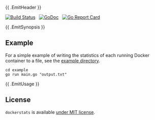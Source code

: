 {{ .EmitHeader }}

[![Build Status](https://travis-ci.org/KyleBanks/dockerstats.svg?branch=master)](https://travis-ci.org/KyleBanks/dockerstats) &nbsp;
[![GoDoc](https://godoc.org/github.com/KyleBanks/dockerstats?status.svg)](https://godoc.org/github.com/KyleBanks/dockerstats) &nbsp;
[![Go Report Card](https://goreportcard.com/badge/github.com/KyleBanks/dockerstats)](https://goreportcard.com/report/github.com/KyleBanks/dockerstats)

{{ .EmitSynopsis }}

## Example

For a simple example of writing the statistics of each running Docker container to a file, see the [example directory](./example).

```
cd example
go run main.go "output.txt"
```

{{ .EmitUsage }}

## License

`dockerstats` is available [under MIT license](./LICENSE).